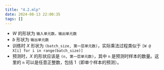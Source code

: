 ```yaml
---
title: "4.2.mlp"
date: 2024-08-13 22:00:35
tags: []
---
```

- $W$ 的形状为 `输入单元数，输出单元数`
- $b$ 形状为 `输出单元数`
- 训练时 $X$ 形状为 `(batch_size, 第一层单元数)`，实际乘法过程类似于 `[W @ X[i] for i in range(batch_size)]`
- 预测时，$X$ 的形状应该是 `(n, 第一层单元数)`，其中 `n` 是预测时样本的数量。这里的 `n` 可以是任意正整数，包括 1（即单个样本的预测）。
